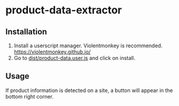 # product-data-extractor

## Installation

1. Install a userscript manager. Violentmonkey is recommended. https://violentmonkey.github.io/
2. Go to [dist/product-data.user.js](dist/product-data.user.js?raw=true) and click on install.

## Usage

If product information is detected on a site, a button will appear in the bottom right corner.
